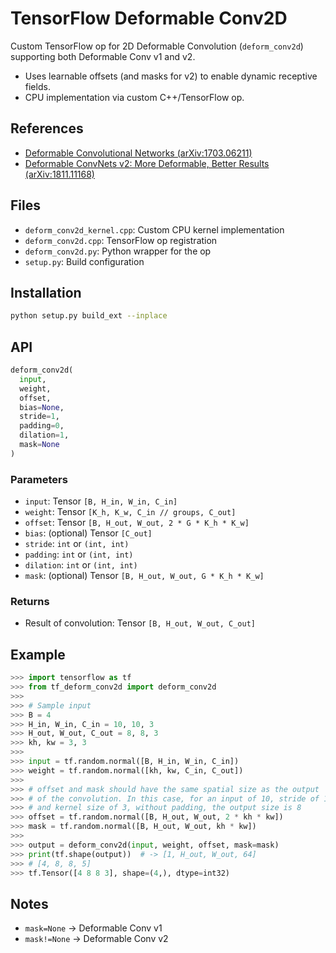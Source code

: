 # TensorFlow Deformable Conv2D

Custom TensorFlow op for 2D Deformable Convolution (`deform_conv2d`) supporting both Deformable Conv v1 and v2.

- Uses learnable offsets (and masks for v2) to enable dynamic receptive fields.
- CPU implementation via custom C++/TensorFlow op.

## References

- [Deformable Convolutional Networks (arXiv:1703.06211)](https://arxiv.org/abs/1703.06211)
- [Deformable ConvNets v2: More Deformable, Better Results (arXiv:1811.11168)](https://arxiv.org/abs/1811.11168)

## Files

- `deform_conv2d_kernel.cpp`: Custom CPU kernel implementation
- `deform_conv2d.cpp`: TensorFlow op registration
- `deform_conv2d.py`: Python wrapper for the op
- `setup.py`: Build configuration

## Installation

```bash
python setup.py build_ext --inplace
```

## API

```python
deform_conv2d(
  input,
  weight,
  offset,
  bias=None,
  stride=1,
  padding=0,
  dilation=1,
  mask=None
)
```

### Parameters

- `input`: Tensor `[B, H_in, W_in, C_in]`
- `weight`: Tensor `[K_h, K_w, C_in // groups, C_out]`
- `offset`: Tensor `[B, H_out, W_out, 2 * G * K_h * K_w]`
- `bias`: (optional) Tensor `[C_out]`
- `stride`: `int` or `(int, int)`
- `padding`: `int` or `(int, int)`
- `dilation`: `int` or `(int, int)`
- `mask`: (optional) Tensor `[B, H_out, W_out, G * K_h * K_w]`

### Returns

- Result of convolution: Tensor `[B, H_out, W_out, C_out]`

## Example

```python
>>> import tensorflow as tf
>>> from tf_deform_conv2d import deform_conv2d
>>>
>>> # Sample input
>>> B = 4
>>> H_in, W_in, C_in = 10, 10, 3
>>> H_out, W_out, C_out = 8, 8, 3
>>> kh, kw = 3, 3
>>>
>>> input = tf.random.normal([B, H_in, W_in, C_in])
>>> weight = tf.random.normal([kh, kw, C_in, C_out])
>>>
>>> # offset and mask should have the same spatial size as the output
>>> # of the convolution. In this case, for an input of 10, stride of 1
>>> # and kernel size of 3, without padding, the output size is 8
>>> offset = tf.random.normal([B, H_out, W_out, 2 * kh * kw])
>>> mask = tf.random.normal([B, H_out, W_out, kh * kw])
>>>
>>> output = deform_conv2d(input, weight, offset, mask=mask)
>>> print(tf.shape(output))  # -> [1, H_out, W_out, 64]
>>> # [4, 8, 8, 5]
>>> tf.Tensor([4 8 8 3], shape=(4,), dtype=int32)
```

## Notes

- `mask=None` → Deformable Conv v1
- `mask!=None` → Deformable Conv v2
